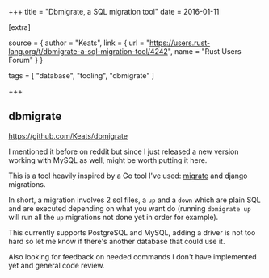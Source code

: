 +++
title = "Dbmigrate, a SQL migration tool"
date = 2016-01-11

[extra]

source = { author = "Keats", link = { url = "https://users.rust-lang.org/t/dbmigrate-a-sql-migration-tool/4242", name = "Rust Users Forum" } }

tags = [
  "database",
  "tooling",
  "dbmigrate"
]

+++

<h2>dbmigrate</h2>

<p><a href="https://github.com/Keats/dbmigrate" class="onebox" target="_blank" rel="nofollow">https://github.com/Keats/dbmigrate</a></p>

<p>I mentioned it before on reddit but since I just released a new version working with MySQL as well, might be worth putting it here.</p>

<p>This is a tool heavily inspired by a Go tool I've used: <a href="https://github.com/mattes/migrate" rel="nofollow">migrate</a> and django migrations.</p>

<p>In short, a migration involves 2 sql files, a <code>up</code> and a <code>down</code> which are plain SQL and are executed depending on what you want do (running <code>dbmigrate up</code> will run all the <code>up</code> migrations not done yet in order for example).</p>

<p>This currently supports PostgreSQL and MySQL, adding a driver is not too hard so let me know if there's another database that could use it.</p>

<p>Also looking for feedback on needed commands I don't have implemented yet and general code review.</p>
